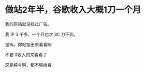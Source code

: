 # 做站2年半，谷歌收入大概1刀一个月


我的网站就没挂过广告。<img id="aimg_X7629" onclick="zoom(this, this.src, 0, 0, 0)" class="zoom" src="https://cdn.jsdelivr.net/gh/hishis/forum-master/public/images/patch.gif" onmouseover="img_onmouseoverfunc(this)" onload="thumbImg(this)" border="0" alt="" />

我 IP 3 千多，一个月也才 80 刀不到。

是啊。你站挂出来看看啊<img id="aimg_VZySQ" onclick="zoom(this, this.src, 0, 0, 0)" class="zoom" src="https://cdn.jsdelivr.net/gh/hishis/forum-master/public/images/patch.gif" onmouseover="img_onmouseoverfunc(this)" onload="thumbImg(this)" border="0" alt="" />

不错 0收入的来看看了

这是纯亏啊，都不够续费
